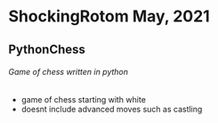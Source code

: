 # ShockingRotom May, 2021
## PythonChess
###### Game of chess written in python

- game of chess starting with white
- doesnt include advanced moves such as castling
